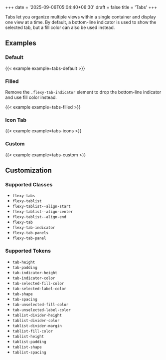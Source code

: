 +++
date = '2025-09-06T05:04:40+06:30'
draft = false
title = 'Tabs'
+++

Tabs let you organize multiple views within a single container and display one view at a time. By default, a bottom-line indicator is used to show the selected tab, but a fill color can also be used instead.

<!--more-->

## Examples

### Default

{{< example example=tabs-default >}}

### Filled

Remove the `.flexy-tab-indicator` element to drop the bottom-line indicator and use fill color instead.

{{< example example=tabs-filled >}}

### Icon Tab

{{< example example=tabs-icons >}}

### Custom

{{< example example=tabs-custom >}}

## Customization

### Supported Classes

- `flexy-tabs`
- `flexy-tablist`
- `flexy-tablist--align-start`
- `flexy-tablist--align-center`
- `flexy-tablist--align-end`
- `flexy-tab`
- `flexy-tab-indicator`
- `flexy-tab-panels`
- `flexy-tab-panel`

### Supported Tokens

- `tab-height`
- `tab-padding`
- `tab-indicator-height`
- `tab-indicator-color`
- `tab-selected-fill-color`
- `tab-selected-label-color`
- `tab-shape`
- `tab-spacing`
- `tab-unselected-fill-color`
- `tab-unselected-label-color`
- `tablist-divider-height`
- `tablist-divider-color`
- `tablist-divider-margin`
- `tablist-fill-color`
- `tablist-height`
- `tablist-padding`
- `tablist-shape`
- `tablist-spacing`

